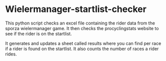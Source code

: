 # Wielermanager-startlist-checker

This python script checks an excel file containing the rider data from the sporza wielermanager game.
It then checks the procyclingstats website to see if the rider is on the startlist.

It generates and updates a sheet called results where you can find per race if a rider is found on the startlist.
It also counts the number of races a rider rides.
